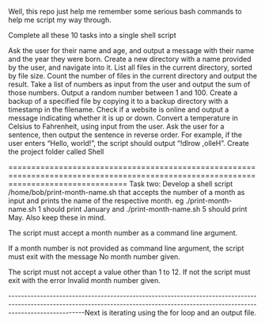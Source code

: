 Well, this repo just help me remember some serious bash commands to help me script my way through.

Complete all these 10 tasks into a single shell script

Ask the user for their name and age, and output a message with their name and the year they were born.
Create a new directory with a name provided by the user, and navigate into it.
List all files in the current directory, sorted by file size.
Count the number of files in the current directory and output the result.
Take a list of numbers as input from the user and output the sum of those numbers.
Output a random number between 1 and 100.
Create a backup of a specified file by copying it to a backup directory with a timestamp in the filename.
Check if a website is online and output a message indicating whether it is up or down.
Convert a temperature in Celsius to Fahrenheit, using input from the user.
Ask the user for a sentence, then output the sentence in reverse order. For example, if the user enters “Hello, world!”, the script should output “!dlrow ,olleH”.
Create the project folder called Shell


======================================================================================================================================
Task two:
Develop a shell script /home/bob/print-month-name.sh that accepts the number of a month as input and prints the name of the respective month. eg ./print-month-name.sh 1 should print January and ./print-month-name.sh 5 should print May. Also keep these in mind.


The script must accept a month number as a command line argument.

If a month number is not provided as command line argument, the script must exit with the message No month number given.

The script must not accept a value other than 1 to 12. If not the script must exit with the error Invalid month number given.

------------------------------------------------------------------------------------------------------------------------------------------------------------------------------------Next is iterating using the for loop and an output file.
